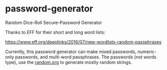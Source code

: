 # password-generator
Random Dice-Roll Secure-Password Generator

Thanks to EFF for their short and long word lists:

https://www.eff.org/deeplinks/2016/07/new-wordlists-random-passphrases

Currently, this password generator can make mixed passwords, numeric-only passwords, and multi-word passphrases. The passwords (not words type), use the [random.org]() to generate mostly random strings.
